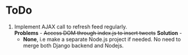 ToDo
====

1. Implement AJAX call to refresh feed regularly.  
   **Problems** - 
     ~~Access DOM through index.js to insert tweets~~
   **Solution** - 
     * **None**, i.e make a separate Node.js project if needed. No need to merge both Django backend and Nodejs.
